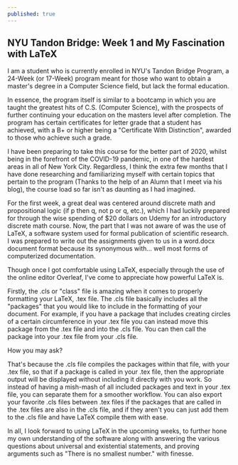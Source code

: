 ```yaml
---
published: true
---
```

## NYU Tandon Bridge: Week 1 and My Fascination with LaTeX


I am a student who is currently enrolled in NYU's Tandon Bridge Program, a 24-Week (or 17-Week) program meant for those who want to obtain a master's degree in a Computer Science field, but lack the formal education. 

In essence, the program itself is similar to a bootcamp in which you are taught the greatest hits of C.S. (Computer Science), with the prospects of further continuing your education on the masters level after completion. The program has certain certificates for letter grade that a student has achieved, with a B+ or higher being a "Certificate With Distinction", awarded to those who achieve such a grade. 

I have been preparing to take this course for the better part of 2020, whilst being in the forefront of the COVID-19 pandemic, in one of the hardest areas in all of New York City. Regardless, I think the extra few months that I have done researching and familiarizing myself with certain topics that pertain to the program (Thanks to the help of an Alumn that I meet via his blog), the course load so far isn't as daunting as I had imagined.

For the first week, a great deal was centered around discrete math and propositional logic (if p then q, not p or q, etc.), which I had luckily prepared for through the wise spending of $20 dollars on Udemy for an introductory discrete math course. Now, the part that I was not aware of was the use of LaTeX, a software system used for formal publication of scientific research. I was prepared to write out the assignments given to us in a word.docx document format because its synonymous with… well most forms of computerized documentation.

Though once I got comfortable using LaTeX, especially through the use of the online editor Overleaf, I've come to appreciate how powerful LaTeX is. 

Firstly, the .cls or "class" file is amazing when it comes to properly formatting your LaTeX, .tex file. The .cls file basically includes all the "packages" that you would like to include in the formatting of your document. For example, if you have a package that includes creating circles of a certain circumference in your .tex file you can instead move this package from the .tex file and into the .cls file. You can then call the package into your .tex file from your .cls file. 

How you may ask?

That's because the .cls file compiles the packages within that file, with your .tex file, so that if a package is called in your .tex file, then the appropriate output will be displayed without including it directly with you work. So instead of having a mish-mash of all included packages and text in your .tex file, you can separate them for a smoother workflow. You can also export your favorite .cls files between .tex files if the packages that are called in the .tex files are also in the .cls file, and if they aren't you can just add them to the .cls file and have LaTeX compile them with ease. 

In all, I look forward to using LaTeX in the upcoming weeks, to further hone my own understanding of the software along with answering the various questions about universal and existential statements, and proving arguments such as "There is no smallest number."  with finesse.
